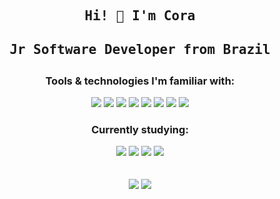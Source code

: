 <h2 align='center'><samp>
  Hi! 👋 I'm Cora

<h4 align='center'>
  Jr Software Developer from Brazil<br>
</h4></samp></h2>

<p align='center'>  
  <h3 align='center'><b>Tools & technologies I'm familiar with:</b></h3><p>
<div style='display: inline_block' align='center'>
  <img src="https://img.shields.io/badge/C%23-239120?style=for-the-badge&logo=c-sharp&logoColor=white">
  <img src="https://img.shields.io/badge/.NET-512BD4?style=for-the-badge&logo=dotnet&logoColor=white">  
  <img src="https://img.shields.io/badge/HTML5-E34F26?style=for-the-badge&logo=html5&logoColor=white">
  <img src="https://img.shields.io/badge/CSS3-1572B6?style=for-the-badge&logo=css3&logoColor=white">
  <img src="https://img.shields.io/badge/JavaScript-323330?style=for-the-badge&logo=javascript&logoColor=F7DF1E">
  <img src="https://img.shields.io/badge/Bootstrap-563D7C?style=for-the-badge&logo=bootstrap&logoColor=white">
  <img src="https://img.shields.io/badge/Figma-F24E1E?style=for-the-badge&logo=figma&logoColor=white">
  <img src="https://img.shields.io/badge/MySQL-005C84?style=for-the-badge&logo=mysql&logoColor=white">
 </div>
 
<p align='center'>  
  <h3 align='center'><b>Currently studying:</b></h3><p>
<div style='display: inline_block' align='center'>
  <img src="https://img.shields.io/badge/Docker-2CA5E0?style=for-the-badge&logo=docker&logoColor=white">  
  <img src="https://img.shields.io/badge/kubernetes-326ce5.svg?&style=for-the-badge&logo=kubernetes&logoColor=white">
  <img src="https://img.shields.io/badge/terraform-%235835CC.svg?style=for-the-badge&logo=terraform&logoColor=white">
  <img src="https://img.shields.io/badge/React-20232A?style=for-the-badge&logo=react&logoColor=61DAFB">
</div><br><br>

<div align='center'>
  <a href="#"><img src="https://github-readme-stats.vercel.app/api?username=coramori&show_icons=true&theme=dracula&hide=stars"></a>
  <a href="#"><img src="https://github-readme-stats.vercel.app/api/top-langs/?username=coramori&layout=compact&theme=dracula"></a>
</div>
